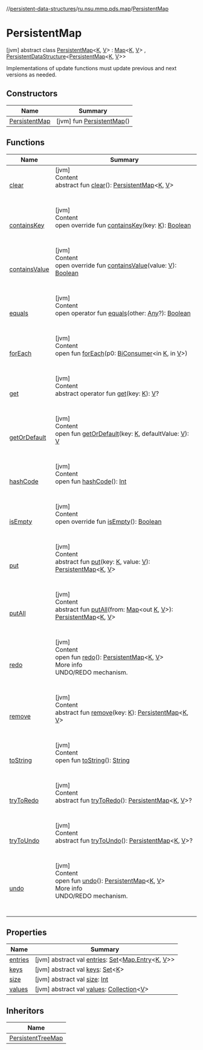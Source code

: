 //[persistent-data-structures](../../index.md)/[ru.nsu.mmp.pds.map](../index.md)/[PersistentMap](index.md)



# PersistentMap  
 [jvm] abstract class [PersistentMap](index.md)<[K](index.md), [V](index.md)> : [Map](https://kotlinlang.org/api/latest/jvm/stdlib/kotlin.collections/-map/index.html)<[K](index.md), [V](index.md)> , [PersistentDataStructure](../../ru.nsu.mmp.pds/-persistent-data-structure/index.md)<[PersistentMap](index.md)<[K](index.md), [V](index.md)>> 

Implementations of update functions must update previous and next versions as needed.

   


## Constructors  
  
|  Name|  Summary| 
|---|---|
| <a name="ru.nsu.mmp.pds.map/PersistentMap/PersistentMap/#/PointingToDeclaration/"></a>[PersistentMap](-persistent-map.md)| <a name="ru.nsu.mmp.pds.map/PersistentMap/PersistentMap/#/PointingToDeclaration/"></a> [jvm] fun [PersistentMap](-persistent-map.md)()   <br>


## Functions  
  
|  Name|  Summary| 
|---|---|
| <a name="ru.nsu.mmp.pds.map/PersistentMap/clear/#/PointingToDeclaration/"></a>[clear](clear.md)| <a name="ru.nsu.mmp.pds.map/PersistentMap/clear/#/PointingToDeclaration/"></a>[jvm]  <br>Content  <br>abstract fun [clear](clear.md)(): [PersistentMap](index.md)<[K](index.md), [V](index.md)>  <br><br><br>
| <a name="ru.nsu.mmp.pds.map/PersistentMap/containsKey/#TypeParam(bounds=[kotlin.Any?])/PointingToDeclaration/"></a>[containsKey](contains-key.md)| <a name="ru.nsu.mmp.pds.map/PersistentMap/containsKey/#TypeParam(bounds=[kotlin.Any?])/PointingToDeclaration/"></a>[jvm]  <br>Content  <br>open override fun [containsKey](contains-key.md)(key: [K](index.md)): [Boolean](https://kotlinlang.org/api/latest/jvm/stdlib/kotlin/-boolean/index.html)  <br><br><br>
| <a name="ru.nsu.mmp.pds.map/PersistentMap/containsValue/#TypeParam(bounds=[kotlin.Any?])/PointingToDeclaration/"></a>[containsValue](contains-value.md)| <a name="ru.nsu.mmp.pds.map/PersistentMap/containsValue/#TypeParam(bounds=[kotlin.Any?])/PointingToDeclaration/"></a>[jvm]  <br>Content  <br>open override fun [containsValue](contains-value.md)(value: [V](index.md)): [Boolean](https://kotlinlang.org/api/latest/jvm/stdlib/kotlin/-boolean/index.html)  <br><br><br>
| <a name="kotlin/Any/equals/#kotlin.Any?/PointingToDeclaration/"></a>[equals](../-persistent-tree-map/-entry/index.md#%5Bkotlin%2FAny%2Fequals%2F%23kotlin.Any%3F%2FPointingToDeclaration%2F%5D%2FFunctions%2F-28448196)| <a name="kotlin/Any/equals/#kotlin.Any?/PointingToDeclaration/"></a>[jvm]  <br>Content  <br>open operator fun [equals](../-persistent-tree-map/-entry/index.md#%5Bkotlin%2FAny%2Fequals%2F%23kotlin.Any%3F%2FPointingToDeclaration%2F%5D%2FFunctions%2F-28448196)(other: [Any](https://kotlinlang.org/api/latest/jvm/stdlib/kotlin/-any/index.html)?): [Boolean](https://kotlinlang.org/api/latest/jvm/stdlib/kotlin/-boolean/index.html)  <br><br><br>
| <a name="kotlin.collections/Map/forEach/#java.util.function.BiConsumer[TypeParam(bounds=[kotlin.Any?]),TypeParam(bounds=[kotlin.Any?])]/PointingToDeclaration/"></a>[forEach](../-persistent-tree-map/index.md#%5Bkotlin.collections%2FMap%2FforEach%2F%23java.util.function.BiConsumer%5BTypeParam%28bounds%3D%5Bkotlin.Any%3F%5D%29%2CTypeParam%28bounds%3D%5Bkotlin.Any%3F%5D%29%5D%2FPointingToDeclaration%2F%5D%2FFunctions%2F-28448196)| <a name="kotlin.collections/Map/forEach/#java.util.function.BiConsumer[TypeParam(bounds=[kotlin.Any?]),TypeParam(bounds=[kotlin.Any?])]/PointingToDeclaration/"></a>[jvm]  <br>Content  <br>open fun [forEach](../-persistent-tree-map/index.md#%5Bkotlin.collections%2FMap%2FforEach%2F%23java.util.function.BiConsumer%5BTypeParam%28bounds%3D%5Bkotlin.Any%3F%5D%29%2CTypeParam%28bounds%3D%5Bkotlin.Any%3F%5D%29%5D%2FPointingToDeclaration%2F%5D%2FFunctions%2F-28448196)(p0: [BiConsumer](https://docs.oracle.com/javase/8/docs/api/java/util/function/BiConsumer.html)<in [K](index.md), in [V](index.md)>)  <br><br><br>
| <a name="kotlin.collections/Map/get/#TypeParam(bounds=[kotlin.Any?])/PointingToDeclaration/"></a>[get](index.md#%5Bkotlin.collections%2FMap%2Fget%2F%23TypeParam%28bounds%3D%5Bkotlin.Any%3F%5D%29%2FPointingToDeclaration%2F%5D%2FFunctions%2F-28448196)| <a name="kotlin.collections/Map/get/#TypeParam(bounds=[kotlin.Any?])/PointingToDeclaration/"></a>[jvm]  <br>Content  <br>abstract operator fun [get](index.md#%5Bkotlin.collections%2FMap%2Fget%2F%23TypeParam%28bounds%3D%5Bkotlin.Any%3F%5D%29%2FPointingToDeclaration%2F%5D%2FFunctions%2F-28448196)(key: [K](index.md)): [V](index.md)?  <br><br><br>
| <a name="kotlin.collections/Map/getOrDefault/#TypeParam(bounds=[kotlin.Any?])#TypeParam(bounds=[kotlin.Any?])/PointingToDeclaration/"></a>[getOrDefault](../-persistent-tree-map/index.md#%5Bkotlin.collections%2FMap%2FgetOrDefault%2F%23TypeParam%28bounds%3D%5Bkotlin.Any%3F%5D%29%23TypeParam%28bounds%3D%5Bkotlin.Any%3F%5D%29%2FPointingToDeclaration%2F%5D%2FFunctions%2F-28448196)| <a name="kotlin.collections/Map/getOrDefault/#TypeParam(bounds=[kotlin.Any?])#TypeParam(bounds=[kotlin.Any?])/PointingToDeclaration/"></a>[jvm]  <br>Content  <br>open fun [getOrDefault](../-persistent-tree-map/index.md#%5Bkotlin.collections%2FMap%2FgetOrDefault%2F%23TypeParam%28bounds%3D%5Bkotlin.Any%3F%5D%29%23TypeParam%28bounds%3D%5Bkotlin.Any%3F%5D%29%2FPointingToDeclaration%2F%5D%2FFunctions%2F-28448196)(key: [K](index.md), defaultValue: [V](index.md)): [V](index.md)  <br><br><br>
| <a name="kotlin/Any/hashCode/#/PointingToDeclaration/"></a>[hashCode](../-persistent-tree-map/-entry/index.md#%5Bkotlin%2FAny%2FhashCode%2F%23%2FPointingToDeclaration%2F%5D%2FFunctions%2F-28448196)| <a name="kotlin/Any/hashCode/#/PointingToDeclaration/"></a>[jvm]  <br>Content  <br>open fun [hashCode](../-persistent-tree-map/-entry/index.md#%5Bkotlin%2FAny%2FhashCode%2F%23%2FPointingToDeclaration%2F%5D%2FFunctions%2F-28448196)(): [Int](https://kotlinlang.org/api/latest/jvm/stdlib/kotlin/-int/index.html)  <br><br><br>
| <a name="ru.nsu.mmp.pds.map/PersistentMap/isEmpty/#/PointingToDeclaration/"></a>[isEmpty](is-empty.md)| <a name="ru.nsu.mmp.pds.map/PersistentMap/isEmpty/#/PointingToDeclaration/"></a>[jvm]  <br>Content  <br>open override fun [isEmpty](is-empty.md)(): [Boolean](https://kotlinlang.org/api/latest/jvm/stdlib/kotlin/-boolean/index.html)  <br><br><br>
| <a name="ru.nsu.mmp.pds.map/PersistentMap/put/#TypeParam(bounds=[kotlin.Any?])#TypeParam(bounds=[kotlin.Any?])/PointingToDeclaration/"></a>[put](put.md)| <a name="ru.nsu.mmp.pds.map/PersistentMap/put/#TypeParam(bounds=[kotlin.Any?])#TypeParam(bounds=[kotlin.Any?])/PointingToDeclaration/"></a>[jvm]  <br>Content  <br>abstract fun [put](put.md)(key: [K](index.md), value: [V](index.md)): [PersistentMap](index.md)<[K](index.md), [V](index.md)>  <br><br><br>
| <a name="ru.nsu.mmp.pds.map/PersistentMap/putAll/#kotlin.collections.Map[TypeParam(bounds=[kotlin.Any?]),TypeParam(bounds=[kotlin.Any?])]/PointingToDeclaration/"></a>[putAll](put-all.md)| <a name="ru.nsu.mmp.pds.map/PersistentMap/putAll/#kotlin.collections.Map[TypeParam(bounds=[kotlin.Any?]),TypeParam(bounds=[kotlin.Any?])]/PointingToDeclaration/"></a>[jvm]  <br>Content  <br>abstract fun [putAll](put-all.md)(from: [Map](https://kotlinlang.org/api/latest/jvm/stdlib/kotlin.collections/-map/index.html)<out [K](index.md), [V](index.md)>): [PersistentMap](index.md)<[K](index.md), [V](index.md)>  <br><br><br>
| <a name="ru.nsu.mmp.pds/PersistentDataStructure/redo/#/PointingToDeclaration/"></a>[redo](../../ru.nsu.mmp.pds/-persistent-data-structure/redo.md)| <a name="ru.nsu.mmp.pds/PersistentDataStructure/redo/#/PointingToDeclaration/"></a>[jvm]  <br>Content  <br>open fun [redo](../../ru.nsu.mmp.pds/-persistent-data-structure/redo.md)(): [PersistentMap](index.md)<[K](index.md), [V](index.md)>  <br>More info  <br>UNDO/REDO mechanism.  <br><br><br>
| <a name="ru.nsu.mmp.pds.map/PersistentMap/remove/#TypeParam(bounds=[kotlin.Any?])/PointingToDeclaration/"></a>[remove](remove.md)| <a name="ru.nsu.mmp.pds.map/PersistentMap/remove/#TypeParam(bounds=[kotlin.Any?])/PointingToDeclaration/"></a>[jvm]  <br>Content  <br>abstract fun [remove](remove.md)(key: [K](index.md)): [PersistentMap](index.md)<[K](index.md), [V](index.md)>  <br><br><br>
| <a name="kotlin/Any/toString/#/PointingToDeclaration/"></a>[toString](../-persistent-tree-map/-entry/index.md#%5Bkotlin%2FAny%2FtoString%2F%23%2FPointingToDeclaration%2F%5D%2FFunctions%2F-28448196)| <a name="kotlin/Any/toString/#/PointingToDeclaration/"></a>[jvm]  <br>Content  <br>open fun [toString](../-persistent-tree-map/-entry/index.md#%5Bkotlin%2FAny%2FtoString%2F%23%2FPointingToDeclaration%2F%5D%2FFunctions%2F-28448196)(): [String](https://kotlinlang.org/api/latest/jvm/stdlib/kotlin/-string/index.html)  <br><br><br>
| <a name="ru.nsu.mmp.pds/PersistentDataStructure/tryToRedo/#/PointingToDeclaration/"></a>[tryToRedo](../../ru.nsu.mmp.pds/-persistent-data-structure/try-to-redo.md)| <a name="ru.nsu.mmp.pds/PersistentDataStructure/tryToRedo/#/PointingToDeclaration/"></a>[jvm]  <br>Content  <br>abstract fun [tryToRedo](../../ru.nsu.mmp.pds/-persistent-data-structure/try-to-redo.md)(): [PersistentMap](index.md)<[K](index.md), [V](index.md)>?  <br><br><br>
| <a name="ru.nsu.mmp.pds/PersistentDataStructure/tryToUndo/#/PointingToDeclaration/"></a>[tryToUndo](../../ru.nsu.mmp.pds/-persistent-data-structure/try-to-undo.md)| <a name="ru.nsu.mmp.pds/PersistentDataStructure/tryToUndo/#/PointingToDeclaration/"></a>[jvm]  <br>Content  <br>abstract fun [tryToUndo](../../ru.nsu.mmp.pds/-persistent-data-structure/try-to-undo.md)(): [PersistentMap](index.md)<[K](index.md), [V](index.md)>?  <br><br><br>
| <a name="ru.nsu.mmp.pds/PersistentDataStructure/undo/#/PointingToDeclaration/"></a>[undo](../../ru.nsu.mmp.pds/-persistent-data-structure/undo.md)| <a name="ru.nsu.mmp.pds/PersistentDataStructure/undo/#/PointingToDeclaration/"></a>[jvm]  <br>Content  <br>open fun [undo](../../ru.nsu.mmp.pds/-persistent-data-structure/undo.md)(): [PersistentMap](index.md)<[K](index.md), [V](index.md)>  <br>More info  <br>UNDO/REDO mechanism.  <br><br><br>


## Properties  
  
|  Name|  Summary| 
|---|---|
| <a name="ru.nsu.mmp.pds.map/PersistentMap/entries/#/PointingToDeclaration/"></a>[entries](index.md#%5Bru.nsu.mmp.pds.map%2FPersistentMap%2Fentries%2F%23%2FPointingToDeclaration%2F%5D%2FProperties%2F-28448196)| <a name="ru.nsu.mmp.pds.map/PersistentMap/entries/#/PointingToDeclaration/"></a> [jvm] abstract val [entries](index.md#%5Bru.nsu.mmp.pds.map%2FPersistentMap%2Fentries%2F%23%2FPointingToDeclaration%2F%5D%2FProperties%2F-28448196): [Set](https://kotlinlang.org/api/latest/jvm/stdlib/kotlin.collections/-set/index.html)<[Map.Entry](https://kotlinlang.org/api/latest/jvm/stdlib/kotlin.collections/-map/-entry/index.html)<[K](index.md), [V](index.md)>>   <br>
| <a name="ru.nsu.mmp.pds.map/PersistentMap/keys/#/PointingToDeclaration/"></a>[keys](index.md#%5Bru.nsu.mmp.pds.map%2FPersistentMap%2Fkeys%2F%23%2FPointingToDeclaration%2F%5D%2FProperties%2F-28448196)| <a name="ru.nsu.mmp.pds.map/PersistentMap/keys/#/PointingToDeclaration/"></a> [jvm] abstract val [keys](index.md#%5Bru.nsu.mmp.pds.map%2FPersistentMap%2Fkeys%2F%23%2FPointingToDeclaration%2F%5D%2FProperties%2F-28448196): [Set](https://kotlinlang.org/api/latest/jvm/stdlib/kotlin.collections/-set/index.html)<[K](index.md)>   <br>
| <a name="ru.nsu.mmp.pds.map/PersistentMap/size/#/PointingToDeclaration/"></a>[size](index.md#%5Bru.nsu.mmp.pds.map%2FPersistentMap%2Fsize%2F%23%2FPointingToDeclaration%2F%5D%2FProperties%2F-28448196)| <a name="ru.nsu.mmp.pds.map/PersistentMap/size/#/PointingToDeclaration/"></a> [jvm] abstract val [size](index.md#%5Bru.nsu.mmp.pds.map%2FPersistentMap%2Fsize%2F%23%2FPointingToDeclaration%2F%5D%2FProperties%2F-28448196): [Int](https://kotlinlang.org/api/latest/jvm/stdlib/kotlin/-int/index.html)   <br>
| <a name="ru.nsu.mmp.pds.map/PersistentMap/values/#/PointingToDeclaration/"></a>[values](index.md#%5Bru.nsu.mmp.pds.map%2FPersistentMap%2Fvalues%2F%23%2FPointingToDeclaration%2F%5D%2FProperties%2F-28448196)| <a name="ru.nsu.mmp.pds.map/PersistentMap/values/#/PointingToDeclaration/"></a> [jvm] abstract val [values](index.md#%5Bru.nsu.mmp.pds.map%2FPersistentMap%2Fvalues%2F%23%2FPointingToDeclaration%2F%5D%2FProperties%2F-28448196): [Collection](https://kotlinlang.org/api/latest/jvm/stdlib/kotlin.collections/-collection/index.html)<[V](index.md)>   <br>


## Inheritors  
  
|  Name| 
|---|
| <a name="ru.nsu.mmp.pds.map/PersistentTreeMap///PointingToDeclaration/"></a>[PersistentTreeMap](../-persistent-tree-map/index.md)

